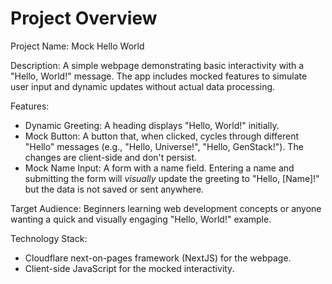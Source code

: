 # Project Overview

Project Name: Mock Hello World

Description: A simple webpage demonstrating basic interactivity with a "Hello, World!" message. The app includes mocked features to simulate user input and dynamic updates without actual data processing.

Features:

*   Dynamic Greeting: A heading displays "Hello, World!" initially.
*   Mock Button: A button that, when clicked, cycles through different "Hello" messages (e.g., "Hello, Universe!", "Hello, GenStack!"). The changes are client-side and don't persist.
*   Mock Name Input: A form with a name field. Entering a name and submitting the form will *visually* update the greeting to "Hello, [Name]!" but the data is not saved or sent anywhere.

Target Audience: Beginners learning web development concepts or anyone wanting a quick and visually engaging "Hello, World!" example.

Technology Stack:

*   Cloudflare next-on-pages framework (NextJS) for the webpage.
*   Client-side JavaScript for the mocked interactivity.